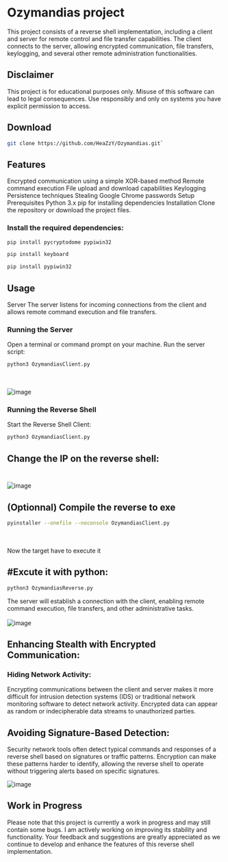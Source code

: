 # Ozymandias project

This project consists of a reverse shell implementation, including a client and server for remote control and file transfer capabilities. The client connects to the server, allowing encrypted communication, file transfers, keylogging, and several other remote administration functionalities.

## Disclaimer

This project is for educational purposes only. Misuse of this software can lead to legal consequences. Use responsibly and only on systems you have explicit permission to access.


## Download<br/>
```bash
git clone https://github.com/HeaZzY/Ozymandias.git`
```

## Features

Encrypted communication using a simple XOR-based method
Remote command execution
File upload and download capabilities
Keylogging
Persistence techniques
Stealing Google Chrome passwords
Setup
Prerequisites
Python 3.x
pip for installing dependencies
Installation
Clone the repository or download the project files.

### Install the required dependencies:

```bash
pip install pycryptodome pypiwin32
```
```bash
pip install keyboard
```
```bash
pip install pypiwin32
```

## Usage
Server
The server listens for incoming connections from the client and allows remote command execution and file transfers.

### Running the Server
Open a terminal or command prompt on your machine.
Run the server script:
```bash
python3 OzymandiasClient.py
```
<br/><br/>
![image](https://github.com/HeaZzY/Ozymandias/assets/80423488/8e8a6127-4136-4dc8-b743-1d2ddc37961d)

### Running the Reverse Shell


Start the Reverse Shell Client:
```bash
python3 OzymandiasClient.py
```

## Change the IP on the reverse shell:<br/><br/>
![image](https://github.com/HeaZzY/Ozymandias/assets/80423488/7edfe3af-e0c7-43fa-ac80-928f68a14a75)


## (Optionnal) Compile the reverse to exe

```bash
pyinstaller --onefile --noconsole OzymandiasClient.py
```
<br/><br/>
Now the target have to execute it<br/>

## #Excute it with python:
```bash
python3 OzymandiasReverse.py
```

The server will establish a connection with the client, enabling remote command execution, file transfers, and other administrative tasks.<br/><br/>
![image](https://github.com/HeaZzY/Ozymandias/assets/80423488/87ec58db-5681-43de-a375-ccf5c3182c38)

## Enhancing Stealth with Encrypted Communication:

### Hiding Network Activity:

Encrypting communications between the client and server makes it more difficult for intrusion detection systems (IDS) or traditional network monitoring software to detect network activity. Encrypted data can appear as random or indecipherable data streams to unauthorized parties.

## Avoiding Signature-Based Detection:

Security network tools often detect typical commands and responses of a reverse shell based on signatures or traffic patterns. Encryption can make these patterns harder to identify, allowing the reverse shell to operate without triggering alerts based on specific signatures.

![image](https://github.com/HeaZzY/Ozymandias/assets/80423488/6a81b840-30f7-4185-bd70-9a040daae598)

## Work in Progress
Please note that this project is currently a work in progress and may still contain some bugs. I am actively working on improving its stability and functionality. Your feedback and suggestions are greatly appreciated as we continue to develop and enhance the features of this reverse shell implementation.

